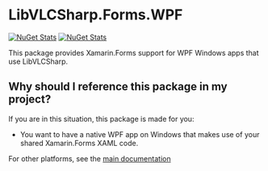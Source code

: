 # LibVLCSharp.Forms.WPF

[![NuGet Stats](https://img.shields.io/nuget/v/LibVLCSharp.Forms.WPF.svg)](https://www.nuget.org/packages/LibVLCSharp.Forms.WPF)
[![NuGet Stats](https://img.shields.io/nuget/dt/LibVLCSharp.Forms.WPF.svg)](https://www.nuget.org/packages/LibVLCSharp.Forms.WPF)

This package provides Xamarin.Forms support for WPF Windows apps that use LibVLCSharp.

## Why should I reference this package in my project?

If you are in this situation, this package is made for you:

- You want to have a native WPF app on Windows that makes use of your shared Xamarin.Forms XAML code.

For other platforms, see the [main documentation](../../README.md)